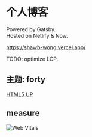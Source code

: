 # 个人博客
Powered by Gatsby.  
Hosted on Netlify & Now.

https://shawb-wong.vercel.app/

TODO: optimize LCP.

## 主题: forty

[HTML5 UP](https://html5up.net/forty)

## measure


![Web Vitals](https://2img.net/h/i968.photobucket.com/albums/ae170/laughingjacky/Blog%20Assets%202020/measure_zpsob6zbgkq.png)
